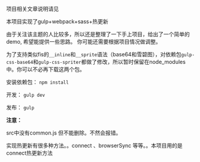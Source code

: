 项目相关文章说明请见

本项目实现了gulp+webpack+sass+热更新

由于关注该主题的人比较多，所以还是整理了一下手上项目，给出了一个简单的demo, 希望能提供一些思路。
你可能还需要根据项目情况做调整。

为了支持类似fis的`__inline`和`__sprite`语法（base64和雪碧图），对依赖包`gulp-css-base64`和`gulp-css-spriter`都做了修改，所以暂时保留在node_modules中。你可以不必再下载这两个包。

安装依赖包：
`npm install`

开发：
`gulp dev`

发布：
`gulp`

**注意：**

src中没有common.js  但不能删除。不然会报错。

实现热更新有很多种方法。。connect 、browserSync 等等。。本项目用的是connect热更新方法



